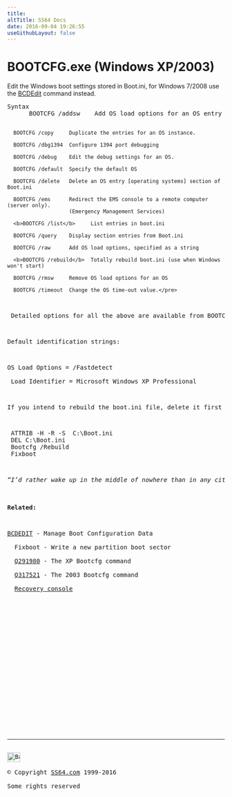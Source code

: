 ```yaml
---
title:
altTitle: SS64 Docs
date: 2016-09-04 19:26:55
useGithubLayout: false
---
```

<!-- #BeginLibraryItem "/Library/head_nt.lbi" --><!-- #EndLibraryItem --><h1>BOOTCFG.exe (Windows XP/2003)</h1>  
<p>Edit the Windows boot settings stored in Boot.ini, for Windows 7/2008 use the <a href="bcdedit.html">BCDEdit</a>
 command instead.</p><pre>Syntax
      BOOTCFG /addsw    Add OS load options for an OS entry in boot.ini

      BOOTCFG /copy     Duplicate the entries for an OS instance.

      BOOTCFG /dbg1394  Configure 1394 port debugging

      BOOTCFG /debug    Edit the debug settings for an OS.

      BOOTCFG /default  Specify the default OS

      BOOTCFG /delete   Delete an OS entry [operating systems] section of Boot.ini

      BOOTCFG /ems      Redirect the EMS console to a remote computer (server only). 
                        (Emergency Management Services) 

      <b>BOOTCFG /list</b>     List entries in boot.ini

      BOOTCFG /query    Display section entries from Boot.ini

      BOOTCFG /raw      Add OS load options, specified as a string 

      <b>BOOTCFG /rebuild</b>  Totally rebuild boot.ini (use when Windows won't start)

      BOOTCFG /rmsw     Remove OS load options for an OS

      BOOTCFG /timeout  Change the OS time-out value.</pre>
<p> Detailed options for all the above are available from BOOTCFG /? Items in bold are only available from the <a href="syntax-recovery.html">recovery console</a> </p>
<p>Default identification strings: </p>
<p>OS Load Options = <span class="code">/Fastdetect</span><br>
 Load Identifier = <span class="code">Microsoft Windows XP Professional </span></p>
<p>If you intend to rebuild the boot.ini file, delete it first - boot into the recovery console then: </p>
<pre> ATTRIB -H -R -S  C:\Boot.ini 
 DEL C:\Boot.ini
 Bootcfg /Rebuild
 Fixboot</pre>
<p><i class="quote">“I’d rather wake up in the middle of nowhere than in any city on earth” - Steve McQueen</i><br>
<br>
<b>Related:</b></p>
<p><a href="bcdedit.html">BCDEDIT</a> - Manage Boot Configuration Data<br>
  Fixboot - Write a new partition boot sector<br>
  <a href="https://support.microsoft.com/kb/291980">Q291980</a> - The XP Bootcfg command<br>
  <a href="http://support.microsoft.com/?id=317521">Q317521</a> - The 2003 Bootcfg command<br>
  <a href="syntax-recovery.html">Recovery console</a></p><!-- #BeginLibraryItem "/Library/foot_nt.lbi" --><p>
<!-- windows300 -->
<ins class="adsbygoogle" style="display:inline-block;width:300px;height:250px" data-ad-client="ca-pub-6140977852749469" data-ad-slot="7649547908"></ins>
<script>
(adsbygoogle = window.adsbygoogle || []).push({});
</script></p>
<hr>
<div id="bl" class="footer"><a href="bootcfg.html#"><img src="../images/top.png" width="30" height="22" alt="Back to the Top"></a></div>
<div id="br" class="footer, tagline">© Copyright <a href="http://ss64.com/">SS64.com</a> 1999-2016<br>
Some rights reserved</div><!-- #EndLibraryItem -->

